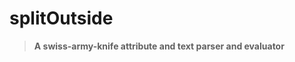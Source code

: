 # splitOutside
<blockquote><strong>A swiss-army-knife attribute and text parser and evaluator</strong></blockquote>


